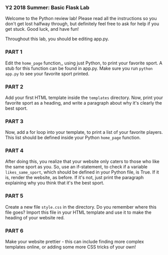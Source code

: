 ### Y2 2018 Summer: Basic Flask Lab

Welcome to the Python review lab! Please read all the instructions so you don't
get lost halfway through, but definitely feel free to ask for help if you
get stuck. Good luck, and have fun!

Throughout this lab, you should be editing app.py.

### PART 1

Edit the `home_page` function,, using just Python, to print your favorite sport. A stub for this function can be found in
app.py. Make sure you run `python app.py` to see your 
favorite sport printed.

### PART 2

Add your first HTML template inside the `templates` directory. Now, print your favorite sport as a heading, and
write a paragraph about why it's clearly the best sport.

### PART 3

Now, add a for loop into your template, to print a list
of your favorite players. This list should be defined
inside your Python `home_page` function.

### PART 4

After doing this, you realize that your website only caters to
those who like the same sport as you. So, use an if-statement, to check if a variable `likes_same_sport`, which
should be defined in your Python file, is True. If it is,
render the website, as before. If it's not, just print the paragraph explaining why you think that it's the best sport.

### PART 5

Create a new file `style.css` in the directory. Do you remember where this file goes? Import this file in your HTML template and use it to make the heading of your website red.

### PART 6

Make your website prettier - this can include
finding more complex templates online, or adding some more CSS
tricks of your own!
